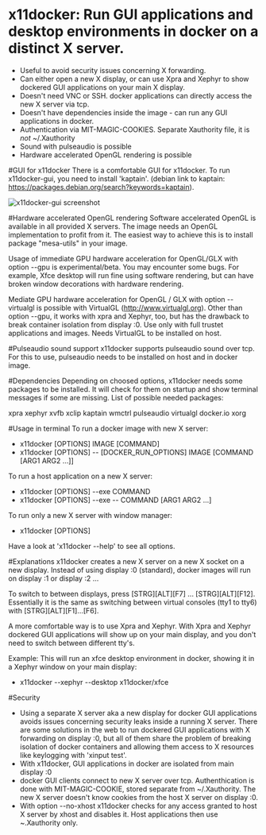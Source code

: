 # x11docker: Run GUI applications and desktop environments in docker on a distinct X server.
 - Useful to avoid security issues concerning X forwarding.
 - Can either open a new X display, or can use Xpra and Xephyr to show dockered GUI applications on your main X display.
 - Doesn't need VNC or SSH. docker applications can directly access the new X server via tcp.
 - Doesn't have dependencies inside the image - can run any GUI applications in docker. 
 - Authentication via MIT-MAGIC-COOKIES. Separate Xauthority file, it is _not_  ~/.Xauthority
 - Sound with pulseaudio is possible
 - Hardware accelerated OpenGL rendering is possible

#GUI for x11docker
There is a comfortable GUI for x11docker. To run x11docker-gui, you need to install 'kaptain'. 
(debian link to kaptain: https://packages.debian.org/search?keywords=kaptain).

![x11docker-gui screenshot](/../screenshots/x11docker-gui.png?raw=true "Optional Title")


#Hardware accelerated OpenGL rendering
Software accelerated OpenGL is available in all provided X servers. 
 The image needs an OpenGL implementation to profit from it.  The easiest way to achieve this is to install package \"mesa-utils\" in your image.
 
 Usage of immediate GPU hardware acceleration for OpenGL/GLX with option --gpu is experimental/beta. You may encounter some
 bugs. For example, Xfce desktop will run fine using software rendering, but can
 have broken window decorations with hardware rendering.
 
 Mediate GPU hardware acceleration for OpenGL / GLX with option --virtualgl is possible with VirtualGL (http://www.virtualgl.org). Other than option --gpu, it works with xpra and Xephyr, too, but has the drawback to break container isolation from display :0. Use only with full trustet applications and images. Needs VirtualGL to be installed on host.
 
#Pulseaudio sound support
 x11docker supports pulseaudio sound over tcp. For this to use, pulseaudio needs to be installed on host and in docker image.

 
#Dependencies
Depending on choosed options, x11docker needs some packages to be installed.
It will check for them on startup and show terminal messages if some are missing.
List of possible needed packages:

xpra xephyr xvfb xclip kaptain wmctrl pulseaudio virtualgl docker.io xorg

#Usage in terminal
To run a docker image with new X server:
 -  x11docker [OPTIONS] IMAGE [COMMAND]
 -  x11docker [OPTIONS] -- [DOCKER_RUN_OPTIONS] IMAGE [COMMAND [ARG1 ARG2 ...]]
  
To run a host application on a new X server:
 -  x11docker [OPTIONS] --exe COMMAND
 -  x11docker [OPTIONS] --exe -- COMMAND [ARG1 ARG2 ...]

To run only a new X server with window manager:
 -  x11docker [OPTIONS]

Have a look at 'x11docker --help' to see all options.

#Explanations
x11docker creates a new X server on a new X socket on a new display. Instead of using
display :0 (standard), docker images will run on display :1 or display :2 ...

To switch to between displays, press [STRG][ALT][F7] ... [STRG][ALT][F12]. Essentially it is the
same as switching between virtual consoles (tty1 to tty6) with [STRG][ALT][F1]...[F6].

A more comfortable way is to use Xpra and Xephyr. With Xpra and Xephyr dockered GUI applications will show up on your main display, and you don't need to switch between different tty's.

Example: This will run an xfce desktop environment in docker, showing it in a Xephyr window 
on your main display:
 - x11docker --xephyr --desktop x11docker/xfce

#Security
 - Using a separate X server aka a new display for docker GUI applications avoids issues 
 concerning security leaks inside a running X server. There are some solutions in the web to run dockered GUI applications with X forwarding on display :0, but all of them share the problem of breaking isolation of docker containers and allowing them access to X resources like keylogging with 'xinput test'.
 - With x11docker, GUI applications in docker are isolated from main display :0
 - docker GUI clients connect to new X server over tcp. Authenthication is done with MIT-MAGIC-COOKIE, stored separate from ~/.Xauthority.  The new X server doesn't know cookies from the host X server on display :0.
 - With option --no-xhost x11docker checks for any access granted to host X server by xhost and disables it. Host applications then use ~.Xauthority only.
 
